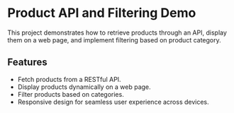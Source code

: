 # Product API and Filtering Demo

This project demonstrates how to retrieve products through an API, display them on a web page, and implement filtering based on product category.

## Features

- Fetch products from a RESTful API.
- Display products dynamically on a web page.
- Filter products based on categories.
- Responsive design for seamless user experience across devices.
